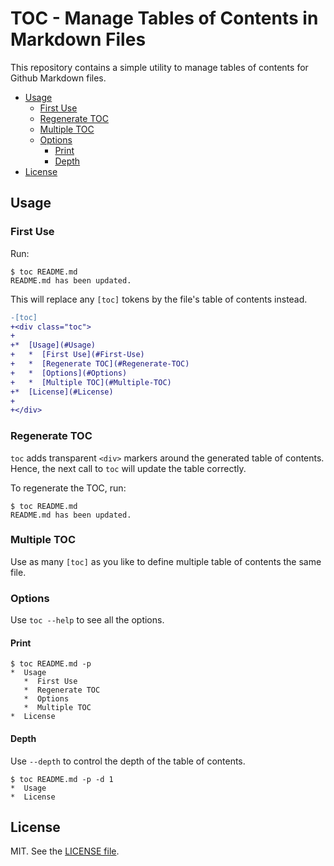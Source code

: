 # TOC - Manage Tables of Contents in Markdown Files

This repository contains a simple utility to manage tables of contents for
Github Markdown files.

<div class="toc">

*  [Usage](#Usage)
   *  [First Use](#First-Use)
   *  [Regenerate TOC](#Regenerate-TOC)
   *  [Multiple TOC](#Multiple-TOC)
   *  [Options](#Options)
      *  [Print](#Print)
      *  [Depth](#Depth)
*  [License](#License)

</div>

## Usage

### First Use

Run:

```
$ toc README.md
README.md has been updated.
```

This will replace any `[toc]` tokens by the file's table of contents instead.

```diff
-[toc]
+<div class="toc">
+
+*  [Usage](#Usage)
+   *  [First Use](#First-Use)
+   *  [Regenerate TOC](#Regenerate-TOC)
+   *  [Options](#Options)
+   *  [Multiple TOC](#Multiple-TOC)
+*  [License](#License)
+
+</div>
```

### Regenerate TOC

`toc` adds transparent `<div>` markers around the generated table of
contents. Hence, the next call to `toc` will update the table
correctly.

To regenerate the TOC, run:

```
$ toc README.md
README.md has been updated.
```

### Multiple TOC

Use as many `[toc]` as you like to define multiple table of contents
the same file.

### Options

Use `toc --help` to see all the options.

#### Print

```
$ toc README.md -p
*  Usage
   *  First Use
   *  Regenerate TOC
   *  Options
   *  Multiple TOC
*  License
```

#### Depth

Use `--depth` to control the depth of the table of contents.

```
$ toc README.md -p -d 1
*  Usage
*  License
```

## License

MIT. See the [LICENSE file](./LICENSE.md).
